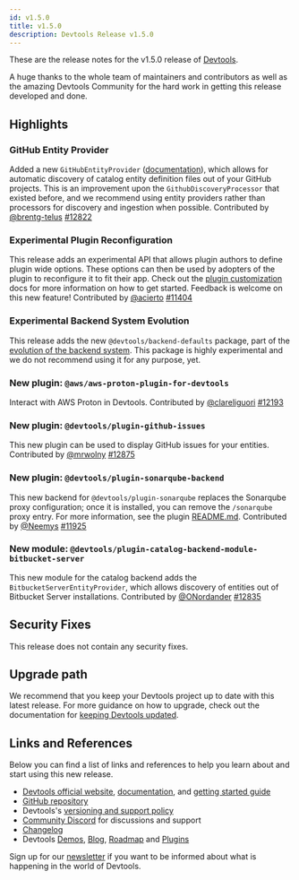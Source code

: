 ```yaml
---
id: v1.5.0
title: v1.5.0
description: Devtools Release v1.5.0
---
```


These are the release notes for the v1.5.0 release of [Devtools](https://devtools.khulnasoft.com/).

A huge thanks to the whole team of maintainers and contributors as well as the amazing Devtools Community for the hard work in getting this release developed and done.

## Highlights

### GitHub Entity Provider

Added a new `GitHubEntityProvider` ([documentation](https://devtools.khulnasoft.com/docs/integrations/github/discovery)), which allows for automatic discovery of catalog entity definition files out of your GitHub projects. This is an improvement upon the `GithubDiscoveryProcessor` that existed before, and we recommend using entity providers rather than processors for discovery and ingestion when possible. Contributed by [@brentg-telus](https://github.com/brentg-telus) [#12822](https://github.com/khulnasoft/devtools/pull/12822)

### Experimental Plugin Reconfiguration

This release adds an experimental API that allows plugin authors to define plugin wide options. These options can then be used by adopters of the plugin to reconfigure it to fit their app. Check out the [plugin customization](https://devtools.khulnasoft.com/docs/plugins/customization) docs for more information on how to get started. Feedback is welcome on this new feature! Contributed by [@acierto](https://github.com/acierto) [#11404](https://github.com/khulnasoft/devtools/pull/11404)

### Experimental Backend System Evolution

This release adds the new `@devtools/backend-defaults` package, part of the [evolution of the backend system](https://github.com/khulnasoft/devtools/issues/11611). This package is highly experimental and we do not recommend using it for any purpose, yet.

### New plugin: `@aws/aws-proton-plugin-for-devtools`

Interact with AWS Proton in Devtools. Contributed by [@clareliguori](https://github.com/clareliguori) [#12193](https://github.com/khulnasoft/devtools/pull/12193)

### New plugin: `@devtools/plugin-github-issues`

This new plugin can be used to display GitHub issues for your entities. Contributed by [@mrwolny](https://github.com/mrwolny) [#12875](https://github.com/khulnasoft/devtools/pull/12875)

### New plugin: `@devtools/plugin-sonarqube-backend`

This new backend for `@devtools/plugin-sonarqube` replaces the Sonarqube proxy configuration; once it is installed, you can remove the `/sonarqube` proxy entry. For more information, see the plugin [README.md](https://github.com/khulnasoft/devtools/blob/v1.5.0/plugins/sonarqube-backend/README.md). Contributed by [@Neemys](https://github.com/Neemys) [#11925](https://github.com/khulnasoft/devtools/pull/11925)

### New module: `@devtools/plugin-catalog-backend-module-bitbucket-server`

This new module for the catalog backend adds the `BitbucketServerEntityProvider`, which allows discovery of entities out of Bitbucket Server installations. Contributed by [@ONordander](https://github.com/ONordander) [#12835](https://github.com/khulnasoft/devtools/pull/12835)

## Security Fixes

This release does not contain any security fixes.

## Upgrade path

We recommend that you keep your Devtools project up to date with this latest release. For more guidance on how to upgrade, check out the documentation for [keeping Devtools updated](https://devtools.khulnasoft.com/docs/getting-started/keeping-devtools-updated).

## Links and References

Below you can find a list of links and references to help you learn about and start using this new release.

- [Devtools official website](https://devtools.khulnasoft.com/), [documentation](https://devtools.khulnasoft.com/docs/), and [getting started guide](https://devtools.khulnasoft.com/docs/getting-started/)
- [GitHub repository](https://github.com/khulnasoft/devtools)
- Devtools's [versioning and support policy](https://devtools.khulnasoft.com/docs/overview/versioning-policy)
- [Community Discord](https://discord.gg/devtools-687207715902193673) for discussions and support
- [Changelog](https://github.com/khulnasoft/devtools/tree/master/docs/releases/v1.5.0-changelog.md)
- Devtools [Demos](https://devtools.khulnasoft.com/demos), [Blog](https://devtools.khulnasoft.com/blog), [Roadmap](https://devtools.khulnasoft.com/docs/overview/roadmap) and [Plugins](https://devtools.khulnasoft.com/plugins)

Sign up for our [newsletter](https://mailchi.mp/spotify/devtools-community) if you want to be informed about what is happening in the world of Devtools.
